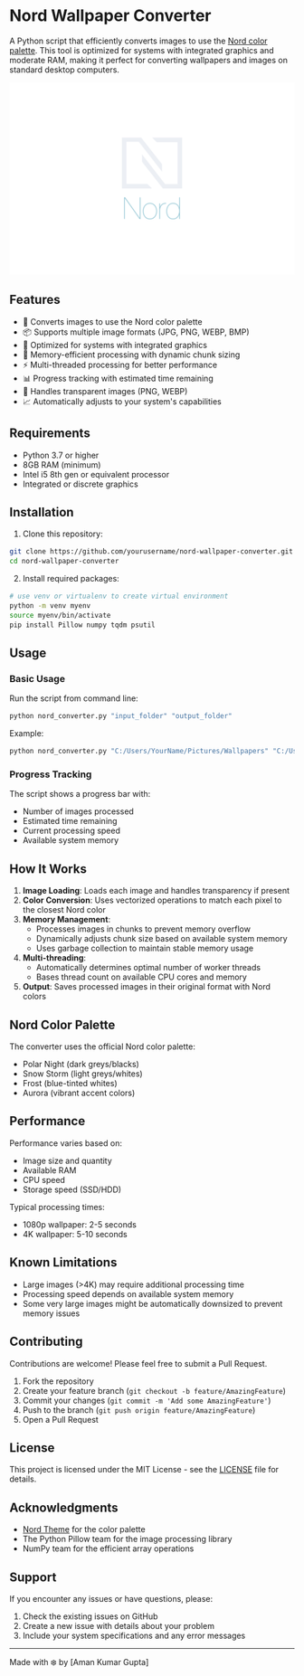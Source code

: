 # Nord Wallpaper Converter

A Python script that efficiently converts images to use the [Nord color palette](https://www.nordtheme.com/). This tool is optimized for systems with integrated graphics and moderate RAM, making it perfect for converting wallpapers and images on standard desktop computers.

![Nord Color Palette](https://raw.githubusercontent.com/nordtheme/assets/main/static/images/logos/heroes/logo-typography/light/frostic/nord6/spaced.svg?sanitize=true)

## Features

- 🎨 Converts images to use the Nord color palette
- 📦 Supports multiple image formats (JPG, PNG, WEBP, BMP)
- 🚀 Optimized for systems with integrated graphics
- 💾 Memory-efficient processing with dynamic chunk sizing
- ⚡ Multi-threaded processing for better performance
- 📊 Progress tracking with estimated time remaining
- 🔄 Handles transparent images (PNG, WEBP)
- 📈 Automatically adjusts to your system's capabilities

## Requirements

- Python 3.7 or higher
- 8GB RAM (minimum)
- Intel i5 8th gen or equivalent processor
- Integrated or discrete graphics

## Installation

1. Clone this repository:
```bash
git clone https://github.com/yourusername/nord-wallpaper-converter.git
cd nord-wallpaper-converter
```

2. Install required packages:
```bash
# use venv or virtualenv to create virtual environment
python -m venv myenv
source myenv/bin/activate
pip install Pillow numpy tqdm psutil
```

## Usage

### Basic Usage

Run the script from command line:
```bash
python nord_converter.py "input_folder" "output_folder"
```

Example:
```bash
python nord_converter.py "C:/Users/YourName/Pictures/Wallpapers" "C:/Users/YourName/Pictures/Wallpapers_Nord"
```

### Progress Tracking

The script shows a progress bar with:
- Number of images processed
- Estimated time remaining
- Current processing speed
- Available system memory

## How It Works

1. **Image Loading**: Loads each image and handles transparency if present
2. **Color Conversion**: Uses vectorized operations to match each pixel to the closest Nord color
3. **Memory Management**: 
   - Processes images in chunks to prevent memory overflow
   - Dynamically adjusts chunk size based on available system memory
   - Uses garbage collection to maintain stable memory usage
4. **Multi-threading**: 
   - Automatically determines optimal number of worker threads
   - Bases thread count on available CPU cores and memory
5. **Output**: Saves processed images in their original format with Nord colors

## Nord Color Palette

The converter uses the official Nord color palette:
- Polar Night (dark greys/blacks)
- Snow Storm (light greys/whites)
- Frost (blue-tinted whites)
- Aurora (vibrant accent colors)

## Performance

Performance varies based on:
- Image size and quantity
- Available RAM
- CPU speed
- Storage speed (SSD/HDD)

Typical processing times:
- 1080p wallpaper: 2-5 seconds
- 4K wallpaper: 5-10 seconds

## Known Limitations

- Large images (>4K) may require additional processing time
- Processing speed depends on available system memory
- Some very large images might be automatically downsized to prevent memory issues

## Contributing

Contributions are welcome! Please feel free to submit a Pull Request.

1. Fork the repository
2. Create your feature branch (`git checkout -b feature/AmazingFeature`)
3. Commit your changes (`git commit -m 'Add some AmazingFeature'`)
4. Push to the branch (`git push origin feature/AmazingFeature`)
5. Open a Pull Request

## License

This project is licensed under the MIT License - see the [LICENSE](LICENSE) file for details.

## Acknowledgments

- [Nord Theme](https://www.nordtheme.com/) for the color palette
- The Python Pillow team for the image processing library
- NumPy team for the efficient array operations

## Support

If you encounter any issues or have questions, please:
1. Check the existing issues on GitHub
2. Create a new issue with details about your problem
3. Include your system specifications and any error messages

---

Made with ❄️ by [Aman Kumar Gupta]
